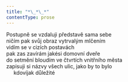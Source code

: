```yaml
---
title: "*\_*\_*"
contentType: prose
---
```


<section>

Postupně se vzdaluji představě sama sebe  
ničím pak svůj obraz vytrvalým mlčením  
vidím se v cizích postavách  
pak zas zavírám jakési domovní dveře  
do setmění bloudím ve čtvrtích vnitřního města  
zapisuji si názvy všech ulic, jako by to bylo  
     kdovíjak důležité

</section>
